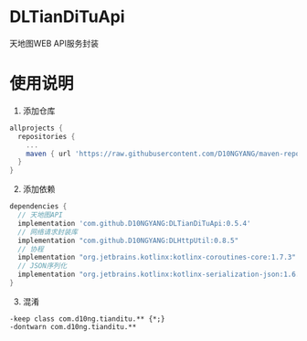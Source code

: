 # DLTianDiTuApi
天地图WEB API服务封装

# 使用说明
1. 添加仓库
```build.gradle
allprojects {
  repositories {
    ...
    maven { url 'https://raw.githubusercontent.com/D10NGYANG/maven-repo/main/repository'}
  }
}
```
2. 添加依赖
```build.gradle
dependencies {
  // 天地图API
  implementation 'com.github.D10NGYANG:DLTianDiTuApi:0.5.4'
  // 网络请求封装库
  implementation "com.github.D10NGYANG:DLHttpUtil:0.8.5"
  // 协程
  implementation "org.jetbrains.kotlinx:kotlinx-coroutines-core:1.7.3"
  // JSON序列化
  implementation "org.jetbrains.kotlinx:kotlinx-serialization-json:1.6.0"
}
```
3. 混淆
```properties
-keep class com.d10ng.tianditu.** {*;}
-dontwarn com.d10ng.tianditu.**
```
